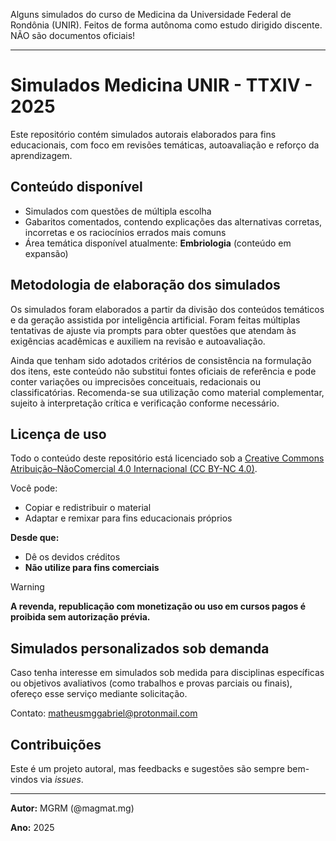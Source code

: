 Alguns simulados do curso de Medicina da Universidade Federal de Rondônia (UNIR). Feitos de forma autônoma como estudo dirigido discente. NÃO são documentos oficiais!

---

# Simulados Medicina UNIR - TTXIV - 2025

Este repositório contém simulados autorais elaborados para fins educacionais, com foco em revisões temáticas, autoavaliação e reforço da aprendizagem.

## Conteúdo disponível

- Simulados com questões de múltipla escolha  
- Gabaritos comentados, contendo explicações das alternativas corretas, incorretas e os raciocínios errados mais comuns  
- Área temática disponível atualmente: **Embriologia** (conteúdo em expansão)

## Metodologia de elaboração dos simulados

Os simulados foram elaborados a partir da divisão dos conteúdos temáticos e da geração assistida por inteligência artificial. Foram feitas múltiplas tentativas de ajuste via prompts para obter questões que atendam às exigências acadêmicas e auxiliem na revisão e autoavaliação.

Ainda que tenham sido adotados critérios de consistência na formulação dos itens, este conteúdo não substitui fontes oficiais de referência e pode conter variações ou imprecisões conceituais, redacionais ou classificatórias. Recomenda-se sua utilização como material complementar, sujeito à interpretação crítica e verificação conforme necessário.

## Licença de uso

Todo o conteúdo deste repositório está licenciado sob a [Creative Commons Atribuição–NãoComercial 4.0 Internacional (CC BY-NC 4.0)](https://creativecommons.org/licenses/by-nc/4.0/deed.pt).

Você pode:  
- Copiar e redistribuir o material  
- Adaptar e remixar para fins educacionais próprios  

**Desde que:**  
- Dê os devidos créditos  
- **Não utilize para fins comerciais**

> [!WARNING]
> **A revenda, republicação com monetização ou uso em cursos pagos é proibida sem autorização prévia.**


## Simulados personalizados sob demanda

Caso tenha interesse em simulados sob medida para disciplinas específicas ou objetivos avaliativos (como trabalhos e provas parciais ou finais), ofereço esse serviço mediante solicitação.

Contato: matheusmggabriel@protonmail.com


## Contribuições

Este é um projeto autoral, mas feedbacks e sugestões são sempre bem-vindos via *issues*.

---

**Autor:** MGRM (@magmat.mg)

**Ano:** 2025
